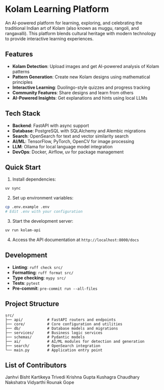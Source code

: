 # Kolam Learning Platform

An AI-powered platform for learning, exploring, and celebrating the traditional Indian art of Kolam (also known as muggu, rangoli, and rangavalli). This platform blends cultural heritage with modern technology to provide interactive learning experiences.

## Features

- **Kolam Detection**: Upload images and get AI-powered analysis of Kolam patterns
- **Pattern Generation**: Create new Kolam designs using mathematical principles
- **Interactive Learning**: Duolingo-style quizzes and progress tracking
- **Community Features**: Share designs and learn from others
- **AI-Powered Insights**: Get explanations and hints using local LLMs

## Tech Stack

- **Backend**: FastAPI with async support
- **Database**: PostgreSQL with SQLAlchemy and Alembic migrations
- **Search**: OpenSearch for text and vector similarity search
- **AI/ML**: TensorFlow, PyTorch, OpenCV for image processing
- **LLM**: Ollama for local language model integration
- **DevOps**: Docker, Airflow, uv for package management

## Quick Start

1. Install dependencies:
```bash
uv sync
```

2. Set up environment variables:
```bash
cp .env.example .env
# Edit .env with your configuration
```

3. Start the development server:
```bash
uv run kolam-api
```

4. Access the API documentation at `http://localhost:8000/docs`

## Development

- **Linting**: `ruff check src/`
- **Formatting**: `ruff format src/`
- **Type checking**: `mypy src/`
- **Tests**: `pytest`
- **Pre-commit**: `pre-commit run --all-files`

## Project Structure

```
src/
├── api/           # FastAPI routers and endpoints
├── core/          # Core configuration and utilities
├── db/            # Database models and migrations
├── services/      # Business logic services
├── schemas/       # Pydantic models
├── ai/            # AI/ML modules for detection and generation
├── search/        # OpenSearch integration
└── main.py        # Application entry point
```

## List of Contributors 

Janhvi Bisht
Kartikeya Trivedi
Krishna Gupta
Kushagra Chaudhary
Nakshatra Vidyarthi
Rounak Gope

